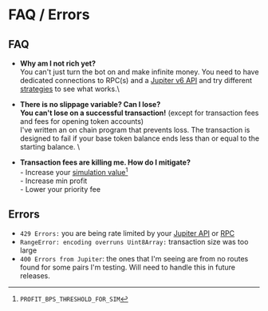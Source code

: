# FAQ / Errors

## FAQ

* **Why am I not rich yet?**\
  You can't just turn the bot on and make infinite money. You need to have dedicated connections to RPC(s) and a [Jupiter v6 API](setup/jupiter-v6-access.md) and try different [strategies](strategies.md) to see what works.\

* **There is no slippage variable? Can I lose?**\
  **You can't lose on a successful transaction!** (except for transaction fees and fees for opening token accounts)\
  I've written an on chain program that prevents loss. The transaction is designed to fail if your base token balance ends less than or equal to the starting balance.  \

* **Transaction fees are killing me. How do I mitigate?**\
  \- Increase your [simulation value](#user-content-fn-1)[^1]\
  \- Increase min profit\
  \- Lower your priority fee

## Errors

* `429 Errors:` you are being rate limited by your [Jupiter API](setup/jupiter-v6-access.md) or [RPC](setup/rpcs.md)
* `RangeError: encoding overruns Uint8Array:` transaction size was too large
* `400 Errors from Jupiter`: the ones that I'm seeing are from no routes found for some pairs I'm testing. Will need to handle this in future releases.



[^1]: `PROFIT_BPS_THRESHOLD_FOR_SIM`
